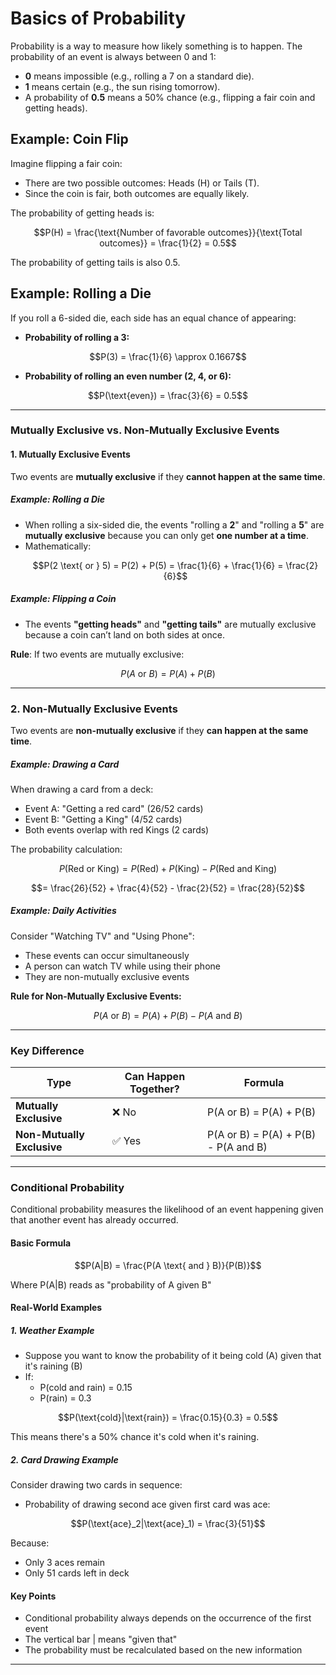 # Basics of Probability

Probability is a way to measure how likely something is to happen. The probability of an event is always between 0 and 1:

- **0** means impossible (e.g., rolling a 7 on a standard die).
- **1** means certain (e.g., the sun rising tomorrow).
- A probability of **0.5** means a 50% chance (e.g., flipping a fair coin and getting heads).

## Example: Coin Flip

Imagine flipping a fair coin:

- There are two possible outcomes: Heads (H) or Tails (T).
- Since the coin is fair, both outcomes are equally likely.

The probability of getting heads is:

```math
P(H) = \frac{\text{Number of favorable outcomes}}{\text{Total outcomes}} = \frac{1}{2} = 0.5
```

The probability of getting tails is also 0.5.

## Example: Rolling a Die

If you roll a 6-sided die, each side has an equal chance of appearing:

- **Probability of rolling a 3:**

```math
P(3) = \frac{1}{6} \approx 0.1667
```

- **Probability of rolling an even number (2, 4, or 6):**

```math
P(\text{even}) = \frac{3}{6} = 0.5
```
---

### **Mutually Exclusive vs. Non-Mutually Exclusive Events**

#### **1. Mutually Exclusive Events**
Two events are **mutually exclusive** if they **cannot happen at the same time**.

##### **Example: Rolling a Die**
- When rolling a six-sided die, the events "rolling a **2**" and "rolling a **5**" are **mutually exclusive** because you can only get **one number at a time**.
- Mathematically:
    ```math
    P(2 \text{ or } 5) = P(2) + P(5) = \frac{1}{6} + \frac{1}{6} = \frac{2}{6}
    ```

##### **Example: Flipping a Coin**
- The events **"getting heads"** and **"getting tails"** are mutually exclusive because a coin can’t land on both sides at once.

**Rule**: If two events are mutually exclusive:
```math
P(A \text{ or } B) = P(A) + P(B)
```

---

### **2. Non-Mutually Exclusive Events**
Two events are **non-mutually exclusive** if they **can happen at the same time**.

##### **Example: Drawing a Card**
When drawing a card from a deck:
- Event A: "Getting a red card" (26/52 cards)
- Event B: "Getting a King" (4/52 cards)
- Both events overlap with red Kings (2 cards)

The probability calculation:
```math
P(\text{Red or King}) = P(\text{Red}) + P(\text{King}) - P(\text{Red and King})
```
```math
= \frac{26}{52} + \frac{4}{52} - \frac{2}{52} = \frac{28}{52}
```

##### **Example: Daily Activities**
Consider "Watching TV" and "Using Phone":
- These events can occur simultaneously
- A person can watch TV while using their phone
- They are non-mutually exclusive events

**Rule for Non-Mutually Exclusive Events:**
```math
P(A \text{ or } B) = P(A) + P(B) - P(A \text{ and } B)
```
---

### **Key Difference**

| Type | Can Happen Together? | Formula |
|------|---------------------|---------|
| **Mutually Exclusive** | ❌ No | P(A or B) = P(A) + P(B) |
| **Non-Mutually Exclusive** | ✅ Yes | P(A or B) = P(A) + P(B) - P(A and B) |

---
### Conditional Probability

Conditional probability measures the likelihood of an event happening given that another event has already occurred.

#### Basic Formula
```math
P(A|B) = \frac{P(A \text{ and } B)}{P(B)}
```
Where P(A|B) reads as "probability of A given B"

#### Real-World Examples

##### 1. Weather Example
- Suppose you want to know the probability of it being cold (A) given that it's raining (B)
- If:
    - P(cold and rain) = 0.15
    - P(rain) = 0.3
```math
P(\text{cold}|\text{rain}) = \frac{0.15}{0.3} = 0.5
```
This means there's a 50% chance it's cold when it's raining.

##### 2. Card Drawing Example
Consider drawing two cards in sequence:
- Probability of drawing second ace given first card was ace:
```math
P(\text{ace}_2|\text{ace}_1) = \frac{3}{51}
```
Because:
- Only 3 aces remain
- Only 51 cards left in deck

#### Key Points
- Conditional probability always depends on the occurrence of the first event
- The vertical bar | means "given that"
- The probability must be recalculated based on the new information
---
